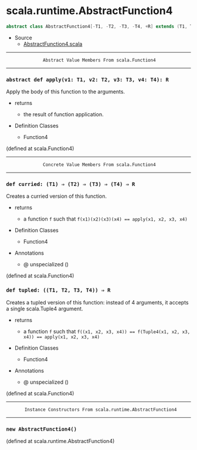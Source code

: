 
#                       scala.runtime.AbstractFunction4                       #

```scala
abstract class AbstractFunction4[-T1, -T2, -T3, -T4, +R] extends (T1, T2, T3, T4) ⇒ R
```

* Source
  * [AbstractFunction4.scala](https://github.com/scala/scala/tree/6d09a1ba5f/src/library/scala/runtime/AbstractFunction4.scala#L1)


--------------------------------------------------------------------------------
                  Abstract Value Members From scala.Function4
--------------------------------------------------------------------------------


### `abstract def apply(v1: T1, v2: T2, v3: T3, v4: T4): R`                  ###

Apply the body of this function to the arguments.

* returns
  * the result of function application.

* Definition Classes
  * Function4

(defined at scala.Function4)


--------------------------------------------------------------------------------
                  Concrete Value Members From scala.Function4
--------------------------------------------------------------------------------


### `def curried: (T1) ⇒ (T2) ⇒ (T3) ⇒ (T4) ⇒ R`                             ###

Creates a curried version of this function.

* returns
  * a function `f` such that `f(x1)(x2)(x3)(x4) == apply(x1, x2, x3, x4)`

* Definition Classes
  * Function4
* Annotations
  * @ unspecialized ()

(defined at scala.Function4)


### `def tupled: ((T1, T2, T3, T4)) ⇒ R`                                     ###

Creates a tupled version of this function: instead of 4 arguments, it accepts a
single scala.Tuple4 argument.

* returns
  * a function `f` such that
     `f((x1, x2, x3, x4)) == f(Tuple4(x1, x2, x3, x4)) == apply(x1, x2, x3, x4)`

* Definition Classes
  * Function4
* Annotations
  * @ unspecialized ()

(defined at scala.Function4)


--------------------------------------------------------------------------------
           Instance Constructors From scala.runtime.AbstractFunction4
--------------------------------------------------------------------------------


### `new AbstractFunction4()`                                                ###
(defined at scala.runtime.AbstractFunction4)
